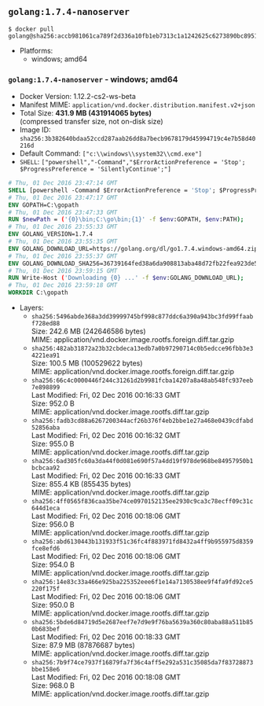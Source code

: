 ## `golang:1.7.4-nanoserver`

```console
$ docker pull golang@sha256:accb981061ca789f2d336a10fb1eb7313c1a1242625c6273890bc8951fca0360
```

-	Platforms:
	-	windows; amd64

### `golang:1.7.4-nanoserver` - windows; amd64

-	Docker Version: 1.12.2-cs2-ws-beta
-	Manifest MIME: `application/vnd.docker.distribution.manifest.v2+json`
-	Total Size: **431.9 MB (431914065 bytes)**  
	(compressed transfer size, not on-disk size)
-	Image ID: `sha256:3b382640bdaa52ccd287aab26dd8a7becb9678179d45994719c4e7b58d40216d`
-	Default Command: `["c:\\windows\\system32\\cmd.exe"]`
-	`SHELL`: `["powershell","-Command","$ErrorActionPreference = 'Stop'; $ProgressPreference = 'SilentlyContinue';"]`

```dockerfile
# Thu, 01 Dec 2016 23:47:14 GMT
SHELL [powershell -Command $ErrorActionPreference = 'Stop'; $ProgressPreference = 'SilentlyContinue';]
# Thu, 01 Dec 2016 23:47:17 GMT
ENV GOPATH=C:\gopath
# Thu, 01 Dec 2016 23:47:33 GMT
RUN $newPath = ('{0}\bin;C:\go\bin;{1}' -f $env:GOPATH, $env:PATH); 	Write-Host ('Updating PATH: {0}' -f $newPath); 	setx /M PATH $newPath;
# Thu, 01 Dec 2016 23:55:33 GMT
ENV GOLANG_VERSION=1.7.4
# Thu, 01 Dec 2016 23:55:35 GMT
ENV GOLANG_DOWNLOAD_URL=https://golang.org/dl/go1.7.4.windows-amd64.zip
# Thu, 01 Dec 2016 23:55:37 GMT
ENV GOLANG_DOWNLOAD_SHA256=36739164fed38a6da908813aba48d72fb22fea923de5611a85a81135b7cfceb9
# Thu, 01 Dec 2016 23:59:15 GMT
RUN Write-Host ('Downloading {0} ...' -f $env:GOLANG_DOWNLOAD_URL); 	Invoke-WebRequest -Uri $env:GOLANG_DOWNLOAD_URL -OutFile 'go.zip'; 		Write-Host ('Verifying sha256 ({0}) ...' -f $env:GOLANG_DOWNLOAD_SHA256); 	if ((Get-FileHash go.zip -Algorithm sha256).Hash -ne $env:GOLANG_DOWNLOAD_SHA256) { 		Write-Host 'FAILED!'; 		exit 1; 	}; 		Write-Host 'Expanding ...'; 	Expand-Archive go.zip -DestinationPath C:\; 		Write-Host 'Verifying install ("go version") ...'; 	go version; 		Write-Host 'Removing ...'; 	Remove-Item go.zip -Force; 		Write-Host 'Complete.';
# Thu, 01 Dec 2016 23:59:18 GMT
WORKDIR C:\gopath
```

-	Layers:
	-	`sha256:5496abde368a3dd39999745bf998c877ddc6a390a943bc3fd99ffaabf728ed88`  
		Size: 242.6 MB (242646586 bytes)  
		MIME: application/vnd.docker.image.rootfs.foreign.diff.tar.gzip
	-	`sha256:482ab31872a23b32cbdeca13edb7a0b97290714c0b5edcce96fbb3e34221ea91`  
		Size: 100.5 MB (100529622 bytes)  
		MIME: application/vnd.docker.image.rootfs.foreign.diff.tar.gzip
	-	`sha256:66c4c0000446f244c31261d2b9981fcba14207a8a48ab548fc937eeb7e898899`  
		Last Modified: Fri, 02 Dec 2016 00:16:33 GMT  
		Size: 952.0 B  
		MIME: application/vnd.docker.image.rootfs.diff.tar.gzip
	-	`sha256:fadb3cd88a6267200344acf26b376f4eb2bbe1e27a468e0439cdfabd52856aba`  
		Last Modified: Fri, 02 Dec 2016 00:16:32 GMT  
		Size: 955.0 B  
		MIME: application/vnd.docker.image.rootfs.diff.tar.gzip
	-	`sha256:6ad305fc60a3da44f0d081e690f57a4dd19f978de968be84957950b1bcbcaa92`  
		Last Modified: Fri, 02 Dec 2016 00:16:33 GMT  
		Size: 855.4 KB (855435 bytes)  
		MIME: application/vnd.docker.image.rootfs.diff.tar.gzip
	-	`sha256:4ff0565f836caa35be74ce0970152135ee2930c9ca3c78ecff09c31c644d1eca`  
		Last Modified: Fri, 02 Dec 2016 00:18:06 GMT  
		Size: 956.0 B  
		MIME: application/vnd.docker.image.rootfs.diff.tar.gzip
	-	`sha256:abd6130443b131933f51c36fc4f883971fd8432a4ff9b955975d8359fce8efd6`  
		Last Modified: Fri, 02 Dec 2016 00:18:06 GMT  
		Size: 954.0 B  
		MIME: application/vnd.docker.image.rootfs.diff.tar.gzip
	-	`sha256:14e83c33a466e925ba225352eee6f1e14a7130538ee9f4fa9fd92ce5220f175f`  
		Last Modified: Fri, 02 Dec 2016 00:18:06 GMT  
		Size: 950.0 B  
		MIME: application/vnd.docker.image.rootfs.diff.tar.gzip
	-	`sha256:5bde6d84719d5e2687eef7e7d9e9f76ba5639a360c80aba88a511b850b683bef`  
		Last Modified: Fri, 02 Dec 2016 00:18:33 GMT  
		Size: 87.9 MB (87876687 bytes)  
		MIME: application/vnd.docker.image.rootfs.diff.tar.gzip
	-	`sha256:7b9f74ce7937f16879fa7f36c4aff5e292a531c35085da7f83728873bbe158e6`  
		Last Modified: Fri, 02 Dec 2016 00:18:08 GMT  
		Size: 968.0 B  
		MIME: application/vnd.docker.image.rootfs.diff.tar.gzip
